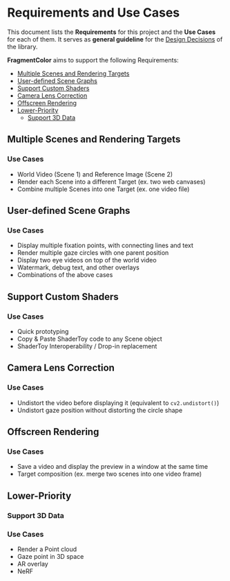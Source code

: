 # Requirements and Use Cases <!-- omit in toc -->

This document lists the **Requirements** for this project and the **Use Cases** for each of them. It serves as **general guideline** for the [Design Decisions](./decisions/README.md) of the library.

**FragmentColor** aims to support the following Requirements:

- [Multiple Scenes and Rendering Targets](#multiple-scenes-and-rendering-targets)
- [User-defined Scene Graphs](#user-defined-scene-graphs)
- [Support Custom Shaders](#support-custom-shaders)
- [Camera Lens Correction](#camera-lens-correction)
- [Offscreen Rendering](#offscreen-rendering)
- [Lower-Priority](#lower-priority)
  - [Support 3D Data](#support-3d-data)

## Multiple Scenes and Rendering Targets

### Use Cases <!-- omit in toc -->

- World Video (Scene 1) and Reference Image (Scene 2)
- Render each Scene into a different Target (ex. two web canvases)
- Combine multiple Scenes into one Target (ex. one video file)

## User-defined Scene Graphs

### Use Cases <!-- omit in toc -->

- Display multiple fixation points, with connecting lines and text
- Render multiple gaze circles with one parent position
- Display two eye videos on top of the world video
- Watermark, debug text, and other overlays
- Combinations of the above cases

## Support Custom Shaders

### Use Cases <!-- omit in toc -->

- Quick prototyping
- Copy & Paste ShaderToy code to any Scene object
- ShaderToy Interoperability / Drop-in replacement

## Camera Lens Correction

### Use Cases <!-- omit in toc -->

- Undistort the video before displaying it (equivalent to `cv2.undistort()`)
- Undistort gaze position without distorting the circle shape

## Offscreen Rendering

### Use Cases <!-- omit in toc -->

- Save a video and display the preview in a window at the same time
- Target composition (ex. merge two scenes into one video frame)

## Lower-Priority

### Support 3D Data

### Use Cases <!-- omit in toc -->

- Render a Point cloud
- Gaze point in 3D space
- AR overlay
- NeRF
